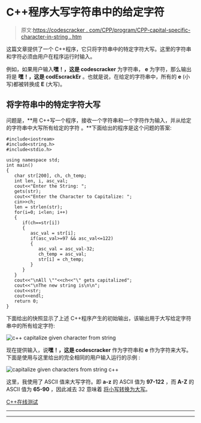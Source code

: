 # C++程序大写字符串中的给定字符

> 原文:[https://codescracker . com/CPP/program/CPP-capital-specific-character-in-string . htm](https://codescracker.com/cpp/program/cpp-capitalize-specific-character-in-string.htm)

这篇文章提供了一个 C++程序，它只将字符串中的特定字符大写。这里的字符串和字符必须由用户在程序运行时输入。

例如，如果用户输入**嘿！，这是 codescracker** 为字符串， **e** 为字符，那么输出将是 **嘿！，这是 codEscrackEr** 。也就是说，在给定的字符串中，所有的 **e** (小写)都被转换成 **E** (大写)。

## 将字符串中的特定字符大写

问题是，**用 C++写一个程序，接收一个字符串和一个字符作为输入，并从给定的字符串中大写所有给定的字符 。**下面给出的程序是这个问题的答案:

```
#include<iostream>
#include<string.h>
#include<stdio.h>

using namespace std;
int main()
{
   char str[200], ch, ch_temp;
   int len, i, asc_val;
   cout<<"Enter the String: ";
   gets(str);
   cout<<"Enter the Character to Capitalize: ";
   cin>>ch;
   len = strlen(str);
   for(i=0; i<len; i++)
   {
      if(ch==str[i])
      {
         asc_val = str[i];
         if(asc_val>=97 && asc_val<=122)
         {
            asc_val = asc_val-32;
            ch_temp = asc_val;
            str[i] = ch_temp;
         }
      }
   }
   cout<<"\nAll \""<<ch<<"\" gets capitalized";
   cout<<"\nThe new string is\n\n";
   cout<<str;
   cout<<endl;
   return 0;
}
```

下面给出的快照显示了上述 C++程序产生的初始输出，该输出用于大写给定字符串中的所有给定字符:

![c++ capitalize given character from string](../Images/6fbcdddff1aad2e5b253be99fa4966ff.png)

现在提供输入，说**嘿！，这是 codescracker** 作为字符串和 **e** 作为字符来大写。下面是使用与这里给出的完全相同的用户输入运行的示例 :

![capitalize given characters from string c++](../Images/5ad24bcd596e2f958bfe88b5bfa5f5d1.png)

这里，我使用了 ASCII 值来大写字符。即 **a-z** 的 ASCII 值为 **97-122** ，而 **A-Z** 的 ASCII 值为 **65-90** ，因此减去 32 意味着 [将小写转换为大写](/cpp/program/cpp-program-convert-lowercase-into-uppercase.htm)。

[C++在线测试](/exam/showtest.php?subid=3)

* * *

* * *